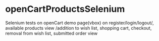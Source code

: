 # openCartProductsSelenium
Selenium tests on openCart demo page(vbox) on register/login/logout/, available products view /addition to wish list, shopping cart, checkout, removal from wish list, submitted order view
